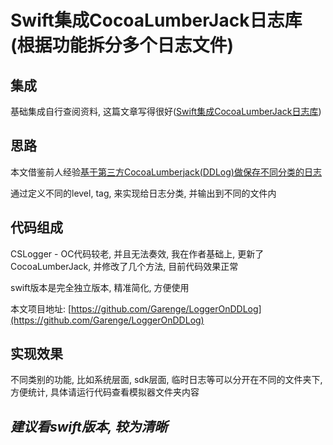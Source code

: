 # Swift集成CocoaLumberJack日志库(根据功能拆分多个日志文件)

## 集成
基础集成自行查阅资料, 这篇文章写得很好([Swift集成CocoaLumberJack日志库](https://www.jianshu.com/p/4c2e111dd4db))

## 思路

本文借鉴前人经验[基于第三方CocoaLumberjack(DDLog)做保存不同分类的日志](https://juejin.cn/post/6844903619347611661)

通过定义不同的level, tag, 来实现给日志分类, 并输出到不同的文件内

## 代码组成
CSLogger - OC代码较老, 并且无法奏效, 我在作者基础上, 更新了CocoaLumberJack, 并修改了几个方法, 目前代码效果正常

swift版本是完全独立版本, 精准简化, 方便使用

本文项目地址: [https://github.com/Garenge/LoggerOnDDLog](https://github.com/Garenge/LoggerOnDDLog)

## 实现效果

不同类别的功能, 比如系统层面, sdk层面, 临时日志等可以分开在不同的文件夹下, 方便统计, 具体请运行代码查看模拟器文件夹内容

## *建议看swift版本, 较为清晰*
